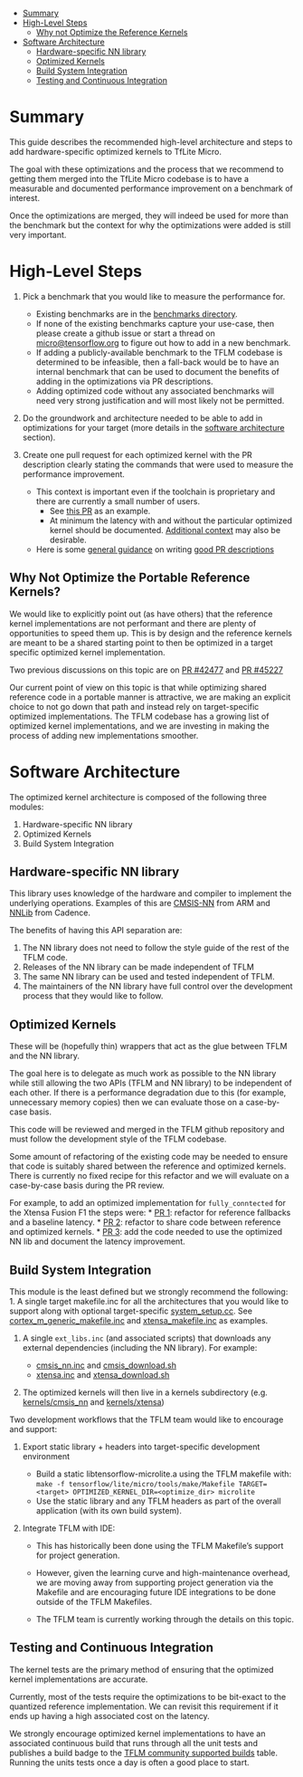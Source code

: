 <!-- mdformateoff(b/169948621#comment2) -->

<!--
Semi-automated TOC generation with instructions from
https://github.com/ekalinin/github-markdown-toc#auto-insert-and-update-toc
-->

<!--ts-->

*   [Summary](#summary)
*   [High-Level Steps](#high-level-steps)
    *   [Why not Optimize the Reference Kernels](#why-not-optimize-the-reference-kernels)
*   [Software Architecture](#software-architecture)
    *   [Hardware-specific NN library](#hardware-specific-nn-library)
    *   [Optimized Kernels](#optimized-kernels)
    *   [Build System Integration](#build-system-integration)
    *   [Testing and Continuous Integration](#testing-and-continuous-integration)

<!-- Added by: advaitjain, at: Wed 17 Feb 2021 02:14:16 PM PST -->

<!--te-->

# Summary

This guide describes the recommended high-level architecture and steps to add
hardware-specific optimized kernels to TfLite Micro.

The goal with these optimizations and the process that we recommend to getting
them merged into the TfLite Micro codebase is to have a measurable and
documented performance improvement on a benchmark of interest.

Once the optimizations are merged, they will indeed be used for more than the
benchmark but the context for why the optimizations were added is still very
important.

# High-Level Steps

1.  Pick a benchmark that you would like to measure the performance for.

    *   Existing benchmarks are in the [benchmarks directory](../benchmarks).
    *   If none of the existing benchmarks capture your use-case, then please
        create a github issue or start a thread on micro@tensorflow.org to
        figure out how to add in a new benchmark.
    *   If adding a publicly-available benchmark to the TFLM codebase is
        determined to be infeasible, then a fall-back would be to have an
        internal benchmark that can be used to document the benefits of adding
        in the optimizations via PR descriptions.
    *   Adding optimized code without any associated benchmarks will need very
        strong justification and will most likely not be permitted.

1.  Do the groundwork and architecture needed to be able to add in optimizations
    for your target (more details in the
    [software architecture](#software-architecture) section).

1.  Create one pull request for each optimized kernel with the PR description
    clearly stating the commands that were used to measure the performance
    improvement.

    *   This context is important even if the toolchain is proprietary and there
        are currently a small number of users.
        *   See [this PR](https://github.com/tensorflow/tensorflow/pull/47098)
            as an example.
        *   At minimum the latency with and without the particular optimized
            kernel should be documented.
            [Additional context](https://github.com/tensorflow/tensorflow/pull/46746)
            may also be desirable.
    *   Here is some
        [general guidance](https://testing.googleblog.com/2017/09/code-health-providing-context-with.html)
        on writing
        [good PR descriptions](https://google.github.io/eng-practices/review/developer/cl-descriptions.html)

## Why Not Optimize the Portable Reference Kernels?

We would like to explicitly point out (as have others) that the reference kernel
implementations are not performant and there are plenty of opportunities to
speed them up. This is by design and the reference kernels are meant to be a
shared starting point to then be optimized in a target specific optimized kernel
implementation.

Two previous discussions on this topic are on
[PR #42477](https://github.com/tensorflow/tensorflow/pull/42477) and
[PR #45227](https://github.com/tensorflow/tensorflow/pull/45227)

Our current point of view on this topic is that while optimizing shared
reference code in a portable manner is attractive, we are making an explicit
choice to not go down that path and instead rely on target-specific optimized
implementations. The TFLM codebase has a growing list of optimized kernel
implementations, and we are investing in making the process of adding new
implementations smoother.

# Software Architecture

The optimized kernel architecture is composed of the following three modules:

1.  Hardware-specific NN library
1.  Optimized Kernels
1.  Build System Integration

## Hardware-specific NN library

This library uses knowledge of the hardware and compiler to implement the
underlying operations. Examples of this are
[CMSIS-NN](https://github.com/ARM-software/CMSIS_5/tree/develop/CMSIS/NN) from
ARM and [NNLib](https://github.com/foss-xtensa/nnlib-hifi4) from Cadence.

The benefits of having this API separation are:

1.  The NN library does not need to follow the style guide of the rest of the
    TFLM code.
1.  Releases of the NN library can be made independent of TFLM
1.  The same NN library can be used and tested independent of TFLM.
1.  The maintainers of the NN library have full control over the development
    process that they would like to follow.

## Optimized Kernels

These will be (hopefully thin) wrappers that act as the glue between TFLM and
the NN library.

The goal here is to delegate as much work as possible to the NN library while
still allowing the two APIs (TFLM and NN library) to be independent of each
other. If there is a performance degradation due to this (for example,
unnecessary memory copies) then we can evaluate those on a case-by-case basis.

This code will be reviewed and merged in the TFLM github repository and must
follow the development style of the TFLM codebase.

Some amount of refactoring of the existing code may be needed to ensure that
code is suitably shared between the reference and optimized kernels. There is
currently no fixed recipe for this refactor and we will evaluate on a
case-by-case basis during the PR review.

For example, to add an optimized implementation for `fully_conntected` for the
Xtensa Fusion F1 the steps were: *
[PR 1](https://github.com/tensorflow/tensorflow/pull/45464): refactor for
reference fallbacks and a baseline latency. *
[PR 2](https://github.com/tensorflow/tensorflow/pull/46242): refactor to share
code between reference and optimized kernels. *
[PR 3](https://github.com/tensorflow/tensorflow/pull/46411): add the code needed
to use the optimized NN lib and document the latency improvement.

## Build System Integration

This module is the least defined but we strongly recommend the following: 1. A
single target makefile.inc for all the architectures that you would like to
support along with optional target-specific
[system_setup.cc](../arduino/system_setup.cc). See
[cortex_m_generic_makefile.inc](../tools/make/targets/cortex_m_generic_makefile.inc)
and [xtensa_makefile.inc](../tools/make/targets/xtensa_makefile.inc) as
examples.

1.  A single `ext_libs.inc` (and associated scripts) that downloads any external
    dependencies (including the NN library). For example:

    *   [cmsis_nn.inc](../tools/make/ext_libs/cmsis_nn.inc) and
        [cmsis_download.sh](../tools/make/ext_libs/cmsis_download.sh)
    *   [xtensa.inc](../tools/make/ext_libs/xtensa.inc) and
        [xtensa_download.sh](../tools/make/ext_libs/xtensa_download.sh)

1.  The optimized kernels will then live in a kernels subdirectory (e.g.
    [kernels/cmsis_nn](../kernels/cmsis_nn) and
    [kernels/xtensa](../kernels/xtensa))

Two development workflows that the TFLM team would like to encourage and
support:

1.  Export static library + headers into target-specific development environment

    *   Build a static libtensorflow-microlite.a using the TFLM makefile with:
        `make -f tensorflow/lite/micro/tools/make/Makefile TARGET=<target>
        OPTIMIZED_KERNEL_DIR=<optimize_dir> microlite`
    *   Use the static library and any TFLM headers as part of the overall
        application (with its own build system).

1.  Integrate TFLM with IDE:

    *   This has historically been done using the TFLM Makefile’s support for
        project generation.

    *   However, given the learning curve and high-maintenance overhead, we are
        moving away from supporting project generation via the Makefile and are
        encouraging future IDE integrations to be done outside of the TFLM
        Makefiles.

    *   The TFLM team is currently working through the details on this topic.

## Testing and Continuous Integration

The kernel tests are the primary method of ensuring that the optimized kernel
implementations are accurate.

Currently, most of the tests require the optimizations to be bit-exact to the
quantized reference implementation. We can revisit this requirement if it ends
up having a high associated cost on the latency.

We strongly encourage optimized kernel implementations to have an associated
continuous build that runs through all the unit tests and publishes a build
badge to the
[TFLM community supported builds](../README.md#community-supported-builds)
table. Running the units tests once a day is often a good place to start.
